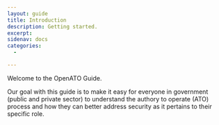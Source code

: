 ```yaml
---
layout: guide
title: Introduction
description: Getting started.
excerpt: 
sidenav: docs
categories:
  - 

---
```


Welcome to the OpenATO Guide.

Our goal with this guide is to make it easy for everyone in government (public and private sector) to understand the authory to operate (ATO) process and how they can better address security as it pertains to their specific role.
